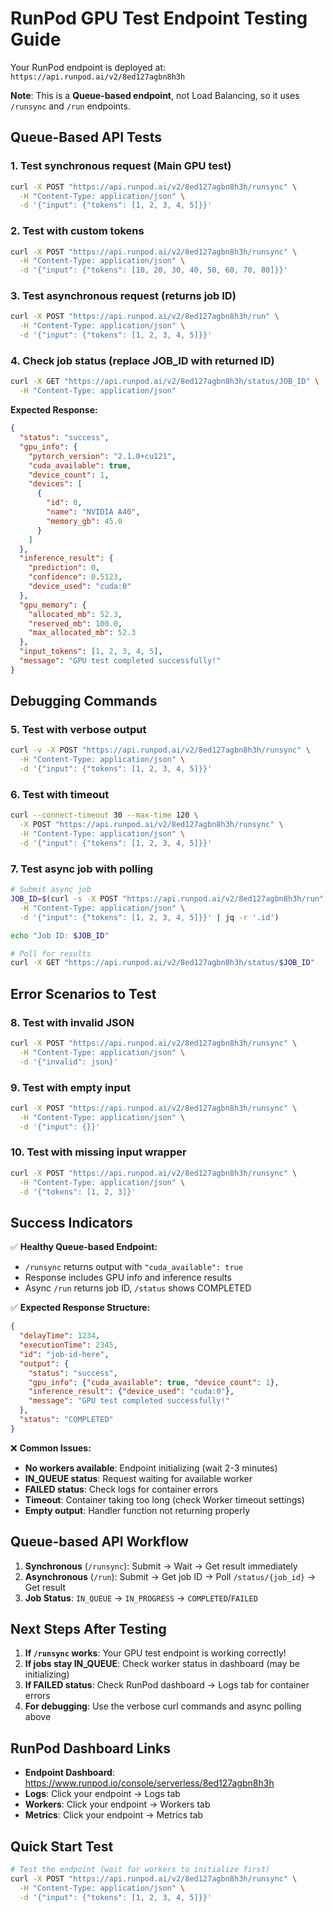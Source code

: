 # RunPod GPU Test Endpoint Testing Guide

Your RunPod endpoint is deployed at: `https://api.runpod.ai/v2/8ed127agbn8h3h`

**Note**: This is a **Queue-based endpoint**, not Load Balancing, so it uses `/runsync` and `/run` endpoints.

## Queue-Based API Tests

### 1. Test synchronous request (Main GPU test)
```bash
curl -X POST "https://api.runpod.ai/v2/8ed127agbn8h3h/runsync" \
  -H "Content-Type: application/json" \
  -d '{"input": {"tokens": [1, 2, 3, 4, 5]}}'
```

### 2. Test with custom tokens
```bash
curl -X POST "https://api.runpod.ai/v2/8ed127agbn8h3h/runsync" \
  -H "Content-Type: application/json" \
  -d '{"input": {"tokens": [10, 20, 30, 40, 50, 60, 70, 80]}}'
```

### 3. Test asynchronous request (returns job ID)
```bash
curl -X POST "https://api.runpod.ai/v2/8ed127agbn8h3h/run" \
  -H "Content-Type: application/json" \
  -d '{"input": {"tokens": [1, 2, 3, 4, 5]}}'
```

### 4. Check job status (replace JOB_ID with returned ID)
```bash
curl -X GET "https://api.runpod.ai/v2/8ed127agbn8h3h/status/JOB_ID" \
  -H "Content-Type: application/json"
```

**Expected Response:**
```json
{
  "status": "success",
  "gpu_info": {
    "pytorch_version": "2.1.0+cu121",
    "cuda_available": true,
    "device_count": 1,
    "devices": [
      {
        "id": 0,
        "name": "NVIDIA A40",
        "memory_gb": 45.0
      }
    ]
  },
  "inference_result": {
    "prediction": 0,
    "confidence": 0.5123,
    "device_used": "cuda:0"
  },
  "gpu_memory": {
    "allocated_mb": 52.3,
    "reserved_mb": 100.0,
    "max_allocated_mb": 52.3
  },
  "input_tokens": [1, 2, 3, 4, 5],
  "message": "GPU test completed successfully!"
}
```

## Debugging Commands

### 5. Test with verbose output
```bash
curl -v -X POST "https://api.runpod.ai/v2/8ed127agbn8h3h/runsync" \
  -H "Content-Type: application/json" \
  -d '{"input": {"tokens": [1, 2, 3, 4, 5]}}'
```

### 6. Test with timeout
```bash
curl --connect-timeout 30 --max-time 120 \
  -X POST "https://api.runpod.ai/v2/8ed127agbn8h3h/runsync" \
  -H "Content-Type: application/json" \
  -d '{"input": {"tokens": [1, 2, 3, 4, 5]}}'
```

### 7. Test async job with polling
```bash
# Submit async job
JOB_ID=$(curl -s -X POST "https://api.runpod.ai/v2/8ed127agbn8h3h/run" \
  -H "Content-Type: application/json" \
  -d '{"input": {"tokens": [1, 2, 3, 4, 5]}}' | jq -r '.id')

echo "Job ID: $JOB_ID"

# Poll for results
curl -X GET "https://api.runpod.ai/v2/8ed127agbn8h3h/status/$JOB_ID"
```

## Error Scenarios to Test

### 8. Test with invalid JSON
```bash
curl -X POST "https://api.runpod.ai/v2/8ed127agbn8h3h/runsync" \
  -H "Content-Type: application/json" \
  -d '{"invalid": json}'
```

### 9. Test with empty input
```bash
curl -X POST "https://api.runpod.ai/v2/8ed127agbn8h3h/runsync" \
  -H "Content-Type: application/json" \
  -d '{"input": {}}'
```

### 10. Test with missing input wrapper
```bash
curl -X POST "https://api.runpod.ai/v2/8ed127agbn8h3h/runsync" \
  -H "Content-Type: application/json" \
  -d '{"tokens": [1, 2, 3]}'
```

## Success Indicators

✅ **Healthy Queue-based Endpoint:**
- `/runsync` returns output with `"cuda_available": true`
- Response includes GPU info and inference results
- Async `/run` returns job ID, `/status` shows COMPLETED

✅ **Expected Response Structure:**
```json
{
  "delayTime": 1234,
  "executionTime": 2345,
  "id": "job-id-here",
  "output": {
    "status": "success",
    "gpu_info": {"cuda_available": true, "device_count": 1},
    "inference_result": {"device_used": "cuda:0"},
    "message": "GPU test completed successfully!"
  },
  "status": "COMPLETED"
}
```

❌ **Common Issues:**
- **No workers available**: Endpoint initializing (wait 2-3 minutes)
- **IN_QUEUE status**: Request waiting for available worker
- **FAILED status**: Check logs for container errors
- **Timeout**: Container taking too long (check Worker timeout settings)
- **Empty output**: Handler function not returning properly

## Queue-based API Workflow

1. **Synchronous** (`/runsync`): Submit → Wait → Get result immediately
2. **Asynchronous** (`/run`): Submit → Get job ID → Poll `/status/{job_id}` → Get result
3. **Job Status**: `IN_QUEUE` → `IN_PROGRESS` → `COMPLETED`/`FAILED`

## Next Steps After Testing

1. **If `/runsync` works**: Your GPU test endpoint is working correctly!
2. **If jobs stay IN_QUEUE**: Check worker status in dashboard (may be initializing)
3. **If FAILED status**: Check RunPod dashboard → Logs tab for container errors
4. **For debugging**: Use the verbose curl commands and async polling above

## RunPod Dashboard Links
- **Endpoint Dashboard**: https://www.runpod.io/console/serverless/8ed127agbn8h3h
- **Logs**: Click your endpoint → Logs tab  
- **Workers**: Click your endpoint → Workers tab
- **Metrics**: Click your endpoint → Metrics tab

## Quick Start Test
```bash
# Test the endpoint (wait for workers to initialize first)
curl -X POST "https://api.runpod.ai/v2/8ed127agbn8h3h/runsync" \
  -H "Content-Type: application/json" \
  -d '{"input": {"tokens": [1, 2, 3, 4, 5]}}'
```